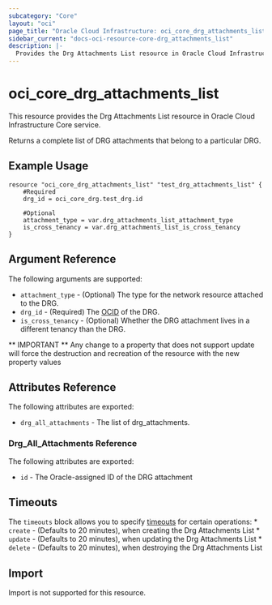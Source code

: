 ```yaml
---
subcategory: "Core"
layout: "oci"
page_title: "Oracle Cloud Infrastructure: oci_core_drg_attachments_list"
sidebar_current: "docs-oci-resource-core-drg_attachments_list"
description: |-
  Provides the Drg Attachments List resource in Oracle Cloud Infrastructure Core service
---
```


# oci_core_drg_attachments_list
This resource provides the Drg Attachments List resource in Oracle Cloud Infrastructure Core service.

Returns a complete list of DRG attachments that belong to a particular DRG.


## Example Usage

```hcl
resource "oci_core_drg_attachments_list" "test_drg_attachments_list" {
	#Required
	drg_id = oci_core_drg.test_drg.id

	#Optional
	attachment_type = var.drg_attachments_list_attachment_type
	is_cross_tenancy = var.drg_attachments_list_is_cross_tenancy
}
```

## Argument Reference

The following arguments are supported:

* `attachment_type` - (Optional) The type for the network resource attached to the DRG.
* `drg_id` - (Required) The [OCID](https://docs.cloud.oracle.com/iaas/Content/General/Concepts/identifiers.htm) of the DRG.
* `is_cross_tenancy` - (Optional) Whether the DRG attachment lives in a different tenancy than the DRG.


** IMPORTANT **
Any change to a property that does not support update will force the destruction and recreation of the resource with the new property values

## Attributes Reference

The following attributes are exported:

* `drg_all_attachments` - The list of drg_attachments.

### Drg_All_Attachments Reference

The following attributes are exported:

* `id` - The Oracle-assigned ID of the DRG attachment 

## Timeouts

The `timeouts` block allows you to specify [timeouts](https://registry.terraform.io/providers/oracle/oci/latest/docs/guides/changing_timeouts) for certain operations:
	* `create` - (Defaults to 20 minutes), when creating the Drg Attachments List
	* `update` - (Defaults to 20 minutes), when updating the Drg Attachments List
	* `delete` - (Defaults to 20 minutes), when destroying the Drg Attachments List


## Import

Import is not supported for this resource.

